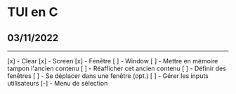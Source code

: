 # TUI en C
## 03/11/2022
-------------------------------------------------------------------------------

[x] - Clear
    [x] - Screen
    [x] - Fenêtre
[ ] - Window
    [ ] - Mettre en mémoire tampon l'ancien contenu
    [ ] - Réafficher cet ancien contenu
    [ ] - Définir des fenêtres
    [ ] - Se déplacer dans une fenêtre (opt.)
[ ] - Gérer les inputs utilisateurs
[-] - Menu de sélection
